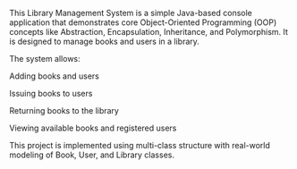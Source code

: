 This Library Management System is a simple Java-based console application that demonstrates core Object-Oriented Programming (OOP) concepts like Abstraction, Encapsulation, Inheritance, and Polymorphism. It is designed to manage books and users in a library.

The system allows:

Adding books and users

Issuing books to users

Returning books to the library

Viewing available books and registered users

This project is implemented using multi-class structure with real-world modeling of Book, User, and Library classes.
